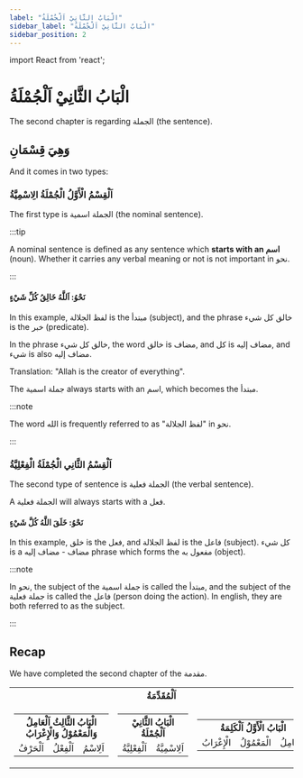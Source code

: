 ```yaml
---
label: "الْبَابُ الثَّانِيْ اَلْجُمْلَةُ"
sidebar_label: "الْبَابُ الثَّانِيْ اَلْجُمْلَةُ"
sidebar_position: 2
---
```


import React from 'react';

# الْبَابُ الثَّانِيْ اَلْجُمْلَةُ

The second chapter is regarding الجملة (the sentence). 

## وَهِيَ قِسْمَانِ

And it comes in two types:

### اَلْقِسْمُ الْأَوَّلُ الْجُمْلَةُ الِاسْمِيَّةُ

The first type is الجملة اسمية (the nominal sentence).

:::tip

A nominal sentence is defined as any sentence which **starts with an اسم** (noun). Whether it carries any verbal meaning or not is not important in نحو.

:::

#### نَحْوُ: اَللَّهُ خَالِقُ كُلِّ شَيْءٍ

In this example, لفظ الجلالة is the مبتدأ (subject), and the phrase خالق كل شيء is the خبر (predicate).

In the phrase خالق كل شيء, the word  خالق is مضاف, and كل is مضاف إليه, and شيء is also مضاف إليه.

Translation: "Allah is the creator of everything".

The جملة اسمية always starts with an اسم, which becomes the مبتدأ.

:::note

The word الله is frequently referred to as "لفظ الجلالة" in نحو.

:::

### اَلْقِسْمُ الثَّانِي الْجُمْلَةُ الْفِعْلِيَّةُ

The second type of sentence is الجملة فعلية (the verbal sentence).

A الجملة فعلية will always starts with a فعل.

#### نَحْوُ: خَلَقَ اللَّهُ كُلَّ شَيْءٍ

In this example, خلق is the فعل, and  لفظ الجلالة is the فاعل (subject).  كل شيء is a مضاف - مضاف إليه phrase which forms the مفعول به (object).

:::note

In نحو, the subject of the جملة اسمية is called the مبتدأ, and the subject of the جملة فعلية is called the فاعل (person doing the action). In english, they are both referred to as the subject.

:::

## Recap

We have completed the second chapter of the مقدمة.

<table>
    <tr>
        <th colspan="3">اَلْمُقَدِّمَةُ</th>
    </tr>
    <tr>
        <td>
            <table>
                <tr>
                    <th colspan="3">الْبَابُ الثَّالِثُ  اَلْعَامِلُ وَالْمَعْمُوْلُ وَالْإِعْرَابُ</th>
                </tr>
                <tr>
                    <td>اَلْحَرْفُ</td>
                    <td>اَلْفِعْلُ</td>
                    <td>اَلِاسْمُ</td>
                </tr>
            </table>
        </td>
        <td>
            <table>
                <tr>
                    <th colspan="3" class="highlight">الْبَابُ الثَّانِيْ اَلْجُمْلَةُ</th>
                </tr>
                <tr>
                    <td class="highlight">اَلْفِعْلِيَّةُ</td>
                    <td class="highlight">اَلِاسْمِيَّةُ</td>
                </tr>
            </table>
        </td>
        <td>
            <table>
                <tr>
                    <th colspan="3" class="highlight">الْبَابُ الْأَوَّلُ اَلْكَلِمَةُ</th>
                </tr>
                <tr>
                    <td class="highlight">الْإِعْرَابُ</td>
                    <td class="highlight">الْمَعْمُوْلُ</td>
                    <td class="highlight">الْعَامِلُ</td>
                </tr>
            </table>
        </td>
    </tr>
</table>
